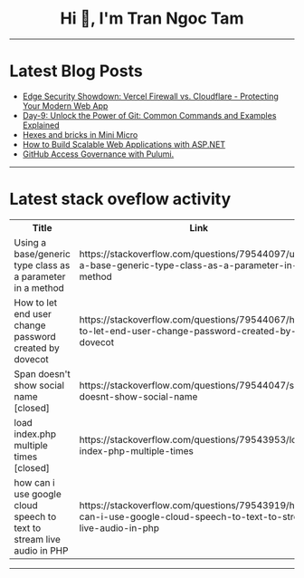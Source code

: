 <h1 align="center">Hi 👋, I'm Tran Ngoc Tam</h1>

---

# Latest Blog Posts 
<!-- BLOG-POST-LIST:START -->
- [Edge Security Showdown: Vercel Firewall vs. Cloudflare - Protecting Your Modern Web App](https://dev.to/simplr_sh/edge-security-showdown-vercel-firewall-vs-cloudflare-protecting-your-modern-web-app-29m0)
- [Day-9: Unlock the Power of Git: Common Commands and Examples Explained](https://dev.to/e00049/day-9-unlock-the-power-of-git-common-commands-and-examples-explained-305m)
- [Hexes and bricks in Mini Micro](https://dev.to/joestrout/hexes-and-bricks-in-mini-micro-e99)
- [How to Build Scalable Web Applications with ASP.NET](https://dev.to/million_formula_3be3d915d/how-to-build-scalable-web-applications-with-aspnet-32bm)
- [GitHub Access Governance with Pulumi.](https://dev.to/ajanthan_hr_c019bb2b72c79/github-access-governance-with-pulumi-4g7e)
<!-- BLOG-POST-LIST:END -->

---

# Latest stack oveflow activity
<table>
  <tr><th>Title</th><th>Link</th></tr>
  <!-- STACKOVERFLOW:START --><tr><td>Using a base/generic type class as a parameter in a method</td><td>https://stackoverflow.com/questions/79544097/using-a-base-generic-type-class-as-a-parameter-in-a-method</td></tr><tr><td>How to let end user change password created by dovecot</td><td>https://stackoverflow.com/questions/79544067/how-to-let-end-user-change-password-created-by-dovecot</td></tr><tr><td>Span doesn&#39;t show social name [closed]</td><td>https://stackoverflow.com/questions/79544047/span-doesnt-show-social-name</td></tr><tr><td>load index.php multiple times [closed]</td><td>https://stackoverflow.com/questions/79543953/load-index-php-multiple-times</td></tr><tr><td>how can i use google cloud speech to text to stream live audio in PHP</td><td>https://stackoverflow.com/questions/79543919/how-can-i-use-google-cloud-speech-to-text-to-stream-live-audio-in-php</td></tr><!-- STACKOVERFLOW:END -->
</table>

---


